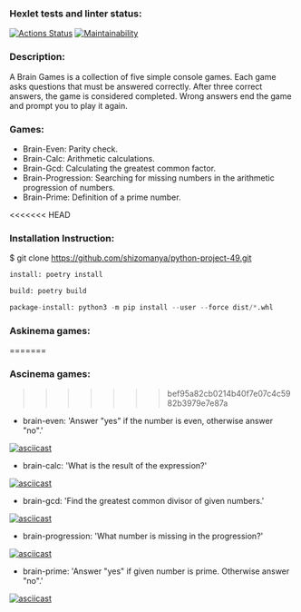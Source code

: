 ### Hexlet tests and linter status:
[![Actions Status](https://github.com/shizomanya/python-project-49/workflows/hexlet-check/badge.svg)](https://github.com/shizomanya/python-project-49/actions)
[![Maintainability](https://api.codeclimate.com/v1/badges/b862fbdeb3d4fdd4535e/maintainability)](https://codeclimate.com/github/shizomanya/python-project-49/maintainability)

### Description:
A Brain Games is a collection of five simple console games. Each game asks questions that must be answered correctly. After three correct answers, the game is considered completed. Wrong answers end the game and prompt you to play it again.

### Games:
- Brain-Even: Parity check.
- Brain-Calc: Arithmetic calculations.
- Brain-Gcd: Calculating the greatest common factor.
- Brain-Progression: Searching for missing numbers in the arithmetic progression of numbers.
- Brain-Prime: Definition of a prime number.

<<<<<<< HEAD
### Installation Instruction:
$ git clone https://github.com/shizomanya/python-project-49.git
```python
install: poetry install

build: poetry build

package-install: python3 -m pip install --user --force dist/*.whl
```
### Askinema games:
=======
### Ascinema games:
>>>>>>> bef95a82cb0214b40f7e07c4c5982b3979e7e87a
- brain-even: 'Answer "yes" if the number is even, otherwise answer "no".'


[![asciicast](https://asciinema.org/a/Jhkrpypvnd8AyVwtUU4PnlghO.svg)](https://asciinema.org/a/Jhkrpypvnd8AyVwtUU4PnlghO)

- brain-calc: 'What is the result of the expression?'

[![asciicast](https://asciinema.org/a/nDYG4UFN15KXCGalqbZhsgYsA.svg)](https://asciinema.org/a/nDYG4UFN15KXCGalqbZhsgYsA)

- brain-gcd: 'Find the greatest common divisor of given numbers.'

[![asciicast](https://asciinema.org/a/eg15BRBnaQqmpyp7v0t3NGtxC.svg)](https://asciinema.org/a/eg15BRBnaQqmpyp7v0t3NGtxC)

- brain-progression: 'What number is missing in the progression?'

[![asciicast](https://asciinema.org/a/308i1NcmMmSZC0funt3cEG7GY.svg)](https://asciinema.org/a/308i1NcmMmSZC0funt3cEG7GY)

- brain-prime: 'Answer "yes" if given number is prime. Otherwise answer "no".'

[![asciicast](https://asciinema.org/a/DK77efalNTl9euaeJBfk6erWw.svg)](https://asciinema.org/a/DK77efalNTl9euaeJBfk6erWw)
